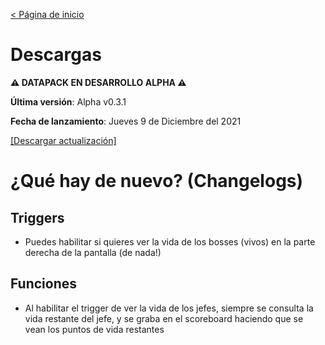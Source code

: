 ﻿[< Página de inicio](https://tacozyt.github.io/amatistahc/)

# Descargas

**⚠️ DATAPACK EN DESARROLLO ALPHA ⚠️**

**Última versión**: Alpha v0.3.1

**Fecha de lanzamiento**: Jueves 9 de Diciembre del 2021

[[Descargar actualización]](https://github.com/tacozyt/amtcore/files/7689464/AMTCore.zip)

# ¿Qué hay de nuevo? (Changelogs)

## Triggers
 - Puedes habilitar si quieres ver la vida de los bosses (vivos) en la parte derecha de la pantalla (de nada!)

## Funciones
 - Al habilitar el trigger de ver la vida de los jefes, siempre se consulta la vida restante del jefe, y se graba en el scoreboard haciendo que se vean los puntos de vida restantes